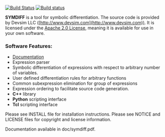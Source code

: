 
[![Build Status](https://travis-ci.org/devsim/symdiff.svg?branch=master)](https://travis-ci.org/devsim/symdiff)
[![Build status](https://ci.appveyor.com/api/projects/status/github/devsim/symdiff?branch=master&svg=true)](https://ci.appveyor.com/project/devsim/symdiff)



**SYMDIFF** is a tool for symbolic differentiation.  The source code is provided by Devsim LLC ([http://www.devsim.com](http://www.devsim.com)).
It is licensed under the [Apache 2.0 License](http://www.apache.org/licenses/LICENSE-2.0.html), meaning it is available for use in your own software.

### Software Features:
* [Documentation](https://github.com/devsim/symdiff/blob/master/doc/symdiff.pdf?raw=true)
* Expression parser
* Symbolic differentiation of expressions with respect to arbitrary number of variables.
* User defined differentiation rules for arbitrary functions
* Common subexpression elimination for group of expressions
* Expression ordering to facilitate source code generation.
* **C++** library
* **Python** scripting interface
* **Tcl** scripting interface

Please see INSTALL file for installation instructions.  Please see 
NOTICE and LICENSE files for copyright and license information.

Documentation available in doc/symdiff.pdf.


